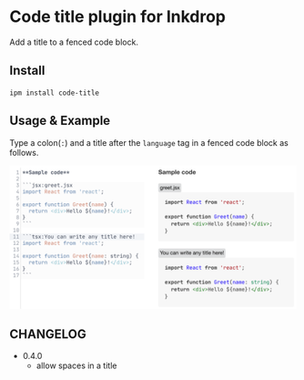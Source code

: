 # Code title plugin for Inkdrop

Add a title to a fenced code block.

## Install

```
ipm install code-title
```

## Usage & Example

Type a colon(`:`) and a title after the `language` tag in a fenced code block as follows.

![code-title example image](./img/light.png)

## CHANGELOG

- 0.4.0
  - allow spaces in a title
